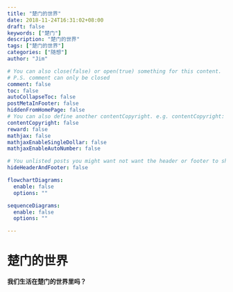 ```yaml
---
title: "楚门的世界"
date: 2018-11-24T16:31:02+08:00
draft: false
keywords: ["楚门"]
description: "楚门的世界"
tags: ["楚门的世界"]
categories: ["随想"]
author: "Jim"

# You can also close(false) or open(true) something for this content.
# P.S. comment can only be closed
comment: false
toc: false
autoCollapseToc: false
postMetaInFooter: false
hiddenFromHomePage: false
# You can also define another contentCopyright. e.g. contentCopyright: "This is another copyright."
contentCopyright: false
reward: false
mathjax: false
mathjaxEnableSingleDollar: false
mathjaxEnableAutoNumber: false

# You unlisted posts you might want not want the header or footer to show
hideHeaderAndFooter: false

flowchartDiagrams:
  enable: false
  options: ""

sequenceDiagrams: 
  enable: false
  options: ""

---
```


# 楚门的世界
**我们生活在楚门的世界里吗？**

